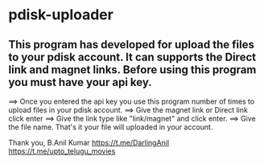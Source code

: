 # pdisk-uploader
This program has developed for upload the files to your pdisk account.
It can supports the Direct link and magnet links.
Before using this program you must have your api key.
--------------------------------------------------------------------------


==> Once you entered the api key you use this program number of times to upload files in your pdisk account.
==> Give the magnet link or Direct link click enter
==> Give the link type like "link/magnet" and click enter.
==> Give the file name.
That's it your file will uploaded in your account.

Thank you,
B.Anil Kumar
https://t.me/DarlingAnil
https://t.me/upto_telugu_movies
